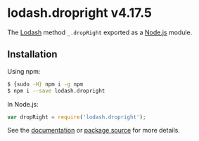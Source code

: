 # lodash.dropright v4.17.5

The [Lodash](https://lodash.com/) method `_.dropRight` exported as a [Node.js](https://nodejs.org/) module.

## Installation

Using npm:
```bash
$ {sudo -H} npm i -g npm
$ npm i --save lodash.dropright
```

In Node.js:
```js
var dropRight = require('lodash.dropright');
```

See the [documentation](https://lodash.com/docs#dropRight) or [package source](https://github.com/lodash/lodash/blob/4.17.5-npm-packages/lodash.dropright) for more details.
